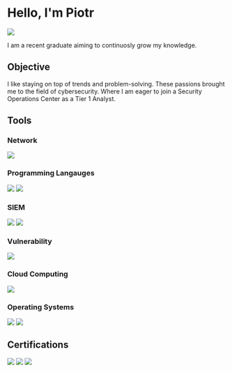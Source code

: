 # Hello, I'm Piotr
<a href="https://www.linkedin.com/in/piotrkuszaj/"><img src="https://img.shields.io/badge/-LinkedIn-0072b1?&style=for-the-badge&logo=linkedin&logoColor=white" /></a>

I am a recent graduate aiming to continuosly grow my knowledge.

## Objective

I like staying on top of trends and problem-solving. These passions brought me to the field of cybersecurity. Where I am eager to join a Security Operations Center as a Tier 1 Analyst.

## Tools

### Network
<div>
    <img src="https://img.shields.io/badge/-Wireshark-1679A7?&style=for-the-badge&logo=Wireshark&logoColor=white" />
</div>

### Programming Langauges
<div>
    <img src="https://img.shields.io/badge/python-3670A0?style=for-the-badge&logo=python&logoColor=ffdd54" />
    <img src="https://img.shields.io/badge/Java-ED8B00?style=for-the-badge&logo=openjdk&logoColor=white" />
</div>

### SIEM
<div>
    <img src="https://img.shields.io/badge/-Microsoft_Sentinel-0078D4?&style=for-the-badge&logo=Microsoft&logoColor=white" />
    <img src="https://img.shields.io/badge/-Splunk-000000?&style=for-the-badge&logo=Splunk&logoColor=white" />
</div>

### Vulnerability
<div>
    <img src="https://img.shields.io/badge/-Nessus-339933?&style=for-the-badge&logo=Nessus&logoColor=white" />
</div>

### Cloud Computing
<div>
    <img src="https://img.shields.io/badge/-Azure-0089D6?&style=for-the-badge&logo=Microsoft%20Azure&logoColor=white" />
</div>

### Operating Systems
<div>
    <img src="https://img.shields.io/badge/Linux-FCC624?style=for-the-badge&logo=linux&logoColor=black" />
    <img src="https://shields.io/badge/Windows--9cf?logo=Windows&style=social" />
</div>

## Certifications
<div>
<img src="https://img.shields.io/badge/National_Incident_Management_System_(NIMS)%3A%20ICS--100-FEMA-orange?style=for-the-badge" />
<img src="https://img.shields.io/badge/Security_Operations_and_Defense_Analyst-Splunk-008272?style=for-the-badge&logo=splunk&logoColor=white" />
<img src="https://img.shields.io/badge/Understanding_Threats_%26_Attacks-Splunk-4A90E2?style=for-the-badge&logo=splunk&logoColor=white" />
</div>
